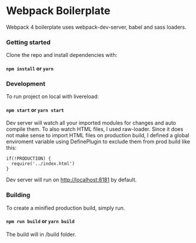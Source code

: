 # Webpack Boilerplate
Webpack 4 boilerplate uses webpack-dev-server, babel and sass loaders.

### Getting started

Clone the repo and install dependencies with:

#### `npm install` or `yarn`

### Development

To run project on local with livereload:

#### `npm start` or `yarn start`

Dev server will watch all your imported modules for changes and auto compile them. To also watch HTML files, I used raw-loader. Since it does not make sense to import HTML files on production build, I defined a global enviroment variable using DefinePlugin to exclude them from prod build like this: 

```
if(!PRODUCTION) {
  require('../index.html')
}
```

Dev server will run on [http://localhost:8181](http://localhost:8181) by default.


### Building

To create a minified production build, simply run.

#### `npm run build` or `yarn build`

The build will in /build folder.





